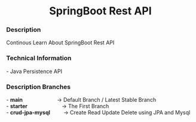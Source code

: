 <h1 align="center">
   SpringBoot Rest API
</h1>

<h3>
   Description
</h3>
Continous Learn About SpringBoot Rest API
 
<h3>
   Technical Information
</h3>
- Java Persistence API

<h3> Description Branches </h3>
- <b>main</b> &emsp;&emsp;&emsp;&emsp;&emsp;&emsp; -> Default Branch / Latest Stable Branch <br/>
- <b>starter</b> &emsp;&emsp;&emsp;&emsp;&emsp;&emsp; -> The First Branch <br/>
- <b>crud-jpa-mysql</b> &emsp;&emsp; -> Create Read Update Delete using JPA and Mysql
